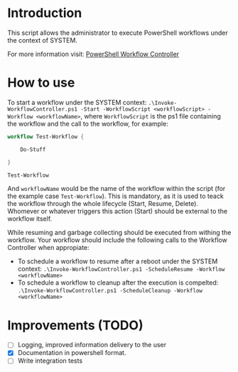 # Introduction

This script allows the administrator to execute PowerShell workflows under the context of SYSTEM.

For more information visit: [PowerShell Workflow Controller](http://hernanjlarrea.com/index.php/powershell-workflow-controller/)

# How to use

To start a workflow under the SYSTEM context: `.\Invoke-WorkflowController.ps1 -Start -WorkflowScript <workflowScript> -Workflow <workflowName>`, where `WorkflowScript` is the ps1 file containing the workflow and the call to the workflow, for example:

```powershell
workflow Test-Workflow {

    Do-Stuff

}

Test-Workflow
```

And `workflowName` would be the name of the workflow within the script (for the example case `Test-Workflow`). This is mandatory, as it is used to teack the workflow through the whole lifecycle (Start, Resume, Delete). Whomever or whatever triggers this action (Start) should be external to the workflow itself.

While resuming and garbage collecting should be executed from withing the workflow. Your workflow should include the following calls to the Workflow Controller when appropiate:

- To schedule a workflow to resume after a reboot under the SYSTEM context: `.\Invoke-WorkflowController.ps1 -ScheduleResume -Workflow <workflowName>`
- To schedule a workflow to cleanup after the execution is compelted: `.\Invoke-WorkflowController.ps1 -ScheduleCleanup -Workflow <workflowName>`

# Improvements (TODO)
- [ ] Logging, improved information delivery to the user
- [X] Documentation in powershell format.
- [ ] Write integration tests